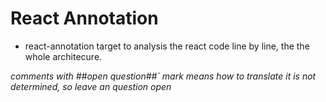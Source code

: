 # React Annotation
- react-annotation target to analysis the react code line by line, the the whole architecure.

*comments with ##open question##` mark means how to translate it is not determined, so leave an question open*